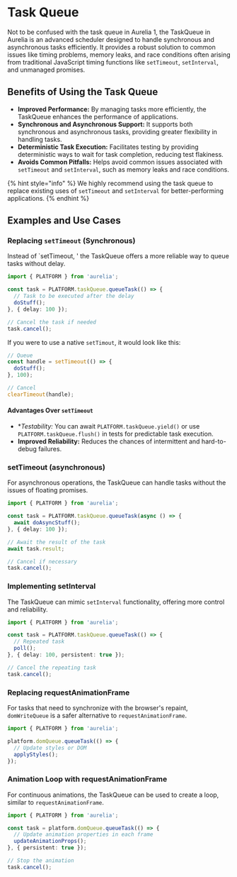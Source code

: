 # Task Queue

Not to be confused with the task queue in Aurelia 1, the TaskQueue in Aurelia is an advanced scheduler designed to handle synchronous and asynchronous tasks efficiently. It provides a robust solution to common issues like timing problems, memory leaks, and race conditions often arising from traditional JavaScript timing functions like `setTimeout`, `setInterval`, and unmanaged promises.

## Benefits of Using the Task Queue

- **Improved Performance:** By managing tasks more efficiently, the TaskQueue enhances the performance of applications.
- **Synchronous and Asynchronous Support:** It supports both synchronous and asynchronous tasks, providing greater flexibility in handling tasks.
- **Deterministic Task Execution:** Facilitates testing by providing deterministic ways to wait for task completion, reducing test flakiness.
- **Avoids Common Pitfalls:** Helps avoid common issues associated with `setTimeout` and `setInterval`, such as memory leaks and race conditions.

{% hint style="info" %}
We highly recommend using the task queue to replace existing uses of `setTimeout` and `setInterval` for better-performing applications.
{% endhint %}

## Examples and Use Cases

### Replacing `setTimeout` (Synchronous)

Instead of `setTimeout, ' the TaskQueue offers a more reliable way to queue tasks without delay.

```typescript
import { PLATFORM } from 'aurelia';

const task = PLATFORM.taskQueue.queueTask(() => {
  // Task to be executed after the delay
  doStuff();
}, { delay: 100 });

// Cancel the task if needed
task.cancel();
```

If you were to use a native `setTimout`, it would look like this:

```typescript
// Queue
const handle = setTimeout(() => {
  doStuff();
}, 100);

// Cancel
clearTimeout(handle);
```

#### Advantages Over `setTimeout`

- **Testability:* You can await `PLATFORM.taskQueue.yield()` or use `PLATFORM.taskQueue.flush()` in tests for predictable task execution.
- **Improved Reliability:** Reduces the chances of intermittent and hard-to-debug failures.

### setTimeout (asynchronous)

For asynchronous operations, the TaskQueue can handle tasks without the issues of floating promises.

```typescript
import { PLATFORM } from 'aurelia';

const task = PLATFORM.taskQueue.queueTask(async () => {
  await doAsyncStuff();
}, { delay: 100 });

// Await the result of the task
await task.result;

// Cancel if necessary
task.cancel();
```

### Implementing setInterval

The TaskQueue can mimic `setInterval` functionality, offering more control and reliability.

```typescript
import { PLATFORM } from 'aurelia';

const task = PLATFORM.taskQueue.queueTask(() => {
  // Repeated task
  poll();
}, { delay: 100, persistent: true });

// Cancel the repeating task
task.cancel();
```

### Replacing requestAnimationFrame

For tasks that need to synchronize with the browser's repaint, `domWriteQueue` is a safer alternative to `requestAnimationFrame`.

```typescript
import { PLATFORM } from 'aurelia';

platform.domQueue.queueTask(() => {
  // Update styles or DOM
  applyStyles();
});
```

### Animation Loop with requestAnimationFrame

For continuous animations, the TaskQueue can be used to create a loop, similar to `requestAnimationFrame`.

```typescript
import { PLATFORM } from 'aurelia';

const task = platform.domQueue.queueTask(() => {
  // Update animation properties in each frame
  updateAnimationProps();
}, { persistent: true });

// Stop the animation
task.cancel();
```
